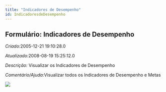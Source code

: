 ```yaml
---
title: "Indicadores de Desempenho"
id: IndicadoresdeDesempenho
---
```

<div id="d121416e1" class="section chapter">

<div class="titlepage">

<div>

<div>

## Formulário: Indicadores de Desempenho

</div>

</div>

</div>

<span class="emphasis"> *Criado:*</span>2005-12-21 19:10:28.0

<span class="emphasis">*Atualizado:*</span>2008-08-19 15:25:12.0

<span class="emphasis"> *Descrição:* </span>Visualizar os Indicadores de
Desempenho

<span class="emphasis">*Comentário/Ajuda:*</span>Visualizar todos os
Indicadores de Desempenho e Metas

![](/img/manual/IndicadoresdeDesempenho.png)

</div>
